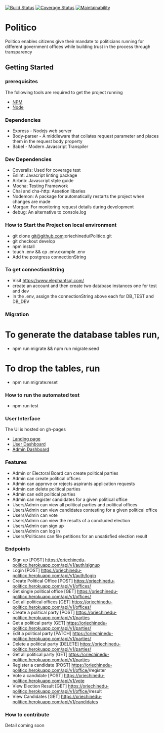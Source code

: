 
[![Build Status](https://travis-ci.org/oriechinedu/Politico.svg?branch=develop)](https://travis-ci.org/oriechinedu/Politico)
[![Coverage Status](https://coveralls.io/repos/github/oriechinedu/Politico/badge.svg?branch=develop)](https://coveralls.io/github/oriechinedu/Politico?branch=develop)
[![Maintainability](https://api.codeclimate.com/v1/badges/775d43d994af19a55457/maintainability)](https://codeclimate.com/github/oriechinedu/Politico/maintainability)

# Politico

Politico enables citizens give their mandate to politicians running for different government offices while building trust in the process through transparency

## Getting Started

### prerequisites
 The following tools are required to get the project running
 * [NPM](https://www.npmjs.com/)
 * [Node](https://nodejs.org/en/)

### Dependencies
* Express - Nodejs web server
* Body-parser - A middleware that collates request parameter and places them in the request body property
* Babel - Modern Javascript Transpiler

### Dev Dependencies
- Coveralls: Used for coverage test
- Eslint: Javacript linting package
- Airbnb: Javascript style guide
- Mocha: Testing Framework
- Chai and cha-http: Assetion libaries
- Nodemon: A package for automatically restarts the project when changes are made
- Morgan: For monitoring request details during development
- debug: An alternative to console.log

### How to Start the Project on local environment
* git clone  git@github.com:oriechinedu/Politico.git
* git checkout develop
* npm install
* touch .env && cp .env.example .env
* Add the postgress connectionString

### To get connectionString
* Visit https://www.elephantsql.com/
* create an account and then create two database instances one for test and dev
* In the .env, assign the connectionString above each for DB_TEST and DB_DEV

### Migration
# To generate the database tables run,
- npm run migrate && npm run migrate:seed

# To drop the tables, run
- npm run migrate:reset

### How to run the automated test
* npm run test

### User Interface
The UI is hosted on gh-pages
* [Landing page](https://oriechinedu.github.io/Politico/UI/index.html)
* [User Dashboard](https://oriechinedu.github.io/Politico/UI/index.html)
* [Admin Dashboard](https://oriechinedu.github.io/Politico/UI/parties.html)

### Features
- Admin or Electoral Board can create political parties
- Admin can create political offices
- Admin can approve or rejects aspirants application requests
- Admin can delete political parties
- Admin can edit political parties
- Admin can register candidates for a given political office
- Users/Admin can view all political parties and political offices
- Users/Admin can view candidates contesting for a given political office
- Users/Admin can vote
- Users/Admin can view the results of a concluded election
- Users/Admin can sign up
- Users/Admin can log in
- Users/Politicans can file petitions for an unsatisfied election result


### Endpoints
- Sign up [POST] https://oriechinedu-politico.herokuapp.com/api/v1/auth/signup
- Login [POST] https://oriechinedu-politico.herokuapp.com/api/v1/auth/login
- Create Political Office [POST] https://oriechinedu-politico.herokuapp.com/api/v1/offices/
- Get single political office [GET] https://oriechinedu-politico.herokuapp.com/api/v1/offices/<officeId>
- Get all political offices [GET] https://oriechinedu-politico.herokuapp.com/api/v1/offices/
- Create a political party [POST] https://oriechinedu-politico.herokuapp.com/api/v1/parties
- Get a political party [GET] https://oriechinedu-politico.herokuapp.com/api/v1/parties/<partyId>
- Edit a political party [PATCH] https://oriechinedu-politico.herokuapp.com/api/v1/parties/<partyId>
- Delete a political party [DELETE] https://oriechinedu-politico.herokuapp.com/api/v1/parties/<partyId>
- Get all political party [GET] https://oriechinedu-politico.herokuapp.com/api/v1/parties
- Register a candidate [POST] https://oriechinedu-politico.herokuapp.com/api/v1/office/<userId>/register
- Vote a candidate [POST] https://oriechinedu-politico.herokuapp.com/api/v1/vote
- View Election Result [GET] https://oriechinedu-politico.herokuapp.com/api/v1/office/<officeId>/result
- View Candidates [GET] https://oriechinedu-politico.herokuapp.com/api/v1/candidates


### How to contribute
 Detail coming soon
